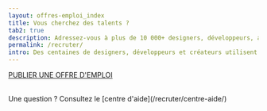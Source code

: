 ```yaml
---
layout: offres-emploi_index
title: Vous cherchez des talents ?
tab2: true
description: Adressez-vous à plus de 10 000+ designers, développeurs, artistes et créateurs. Si vous êtes à la recherche de talents, c'est une bonne place pour en trouver.
permalink: /recruter/
intro: Des centaines de designers, développeurs et créateurs utilisent le Magazine du Webdesign chaque jour. Si vous êtes à la recherche de talents, c'est une bonne place pour en trouver :-)
---
```


<a onclick="ga('send', 'event', 'offres emploi', 'publier', 'publier une offre d'emploi');" class="typeform-share link button-paypal" href="https://magazineduwebdesign.typeform.com/to/gahNuN" data-mode="2">PUBLIER UNE OFFRE D'EMPLOI</a>
<script>(function(){var qs,js,q,s,d=document,gi=d.getElementById,ce=d.createElement,gt=d.getElementsByTagName,id='typef_orm',b='https://s3-eu-west-1.amazonaws.com/share.typeform.com/';if(!gi.call(d,id)){js=ce.call(d,'script');js.id=id;js.src=b+'share.js';q=gt.call(d,'script')[0];q.parentNode.insertBefore(js,q)}})()</script><br /><span class="section-header-titre">Une question ? Consultez le [centre d'aide](/recruter/centre-aide/)</span>
